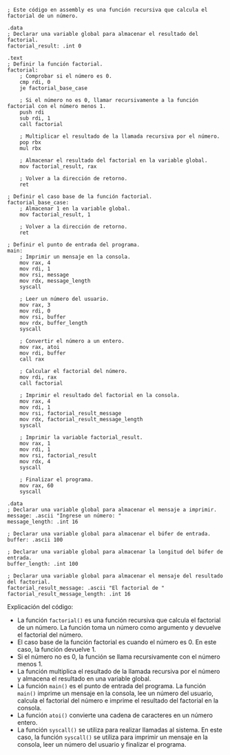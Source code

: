 ```assembly
; Este código en assembly es una función recursiva que calcula el factorial de un número.

.data
; Declarar una variable global para almacenar el resultado del factorial.
factorial_result: .int 0

.text
; Definir la función factorial.
factorial:
    ; Comprobar si el número es 0.
    cmp rdi, 0
    je factorial_base_case

    ; Si el número no es 0, llamar recursivamente a la función factorial con el número menos 1.
    push rdi
    sub rdi, 1
    call factorial

    ; Multiplicar el resultado de la llamada recursiva por el número.
    pop rbx
    mul rbx

    ; Almacenar el resultado del factorial en la variable global.
    mov factorial_result, rax

    ; Volver a la dirección de retorno.
    ret

; Definir el caso base de la función factorial.
factorial_base_case:
    ; Almacenar 1 en la variable global.
    mov factorial_result, 1

    ; Volver a la dirección de retorno.
    ret

; Definir el punto de entrada del programa.
main:
    ; Imprimir un mensaje en la consola.
    mov rax, 4
    mov rdi, 1
    mov rsi, message
    mov rdx, message_length
    syscall

    ; Leer un número del usuario.
    mov rax, 3
    mov rdi, 0
    mov rsi, buffer
    mov rdx, buffer_length
    syscall

    ; Convertir el número a un entero.
    mov rax, atoi
    mov rdi, buffer
    call rax

    ; Calcular el factorial del número.
    mov rdi, rax
    call factorial

    ; Imprimir el resultado del factorial en la consola.
    mov rax, 4
    mov rdi, 1
    mov rsi, factorial_result_message
    mov rdx, factorial_result_message_length
    syscall

    ; Imprimir la variable factorial_result.
    mov rax, 1
    mov rdi, 1
    mov rsi, factorial_result
    mov rdx, 4
    syscall

    ; Finalizar el programa.
    mov rax, 60
    syscall

.data
; Declarar una variable global para almacenar el mensaje a imprimir.
message: .ascii "Ingrese un número: "
message_length: .int 16

; Declarar una variable global para almacenar el búfer de entrada.
buffer: .ascii 100

; Declarar una variable global para almacenar la longitud del búfer de entrada.
buffer_length: .int 100

; Declarar una variable global para almacenar el mensaje del resultado del factorial.
factorial_result_message: .ascii "El factorial de "
factorial_result_message_length: .int 16
```

Explicación del código:

* La función `factorial()` es una función recursiva que calcula el factorial de un número. La función toma un número como argumento y devuelve el factorial del número.
* El caso base de la función factorial es cuando el número es 0. En este caso, la función devuelve 1.
* Si el número no es 0, la función se llama recursivamente con el número menos 1.
* La función multiplica el resultado de la llamada recursiva por el número y almacena el resultado en una variable global.
* La función `main()` es el punto de entrada del programa. La función `main()` imprime un mensaje en la consola, lee un número del usuario, calcula el factorial del número e imprime el resultado del factorial en la consola.
* La función `atoi()` convierte una cadena de caracteres en un número entero.
* La función `syscall()` se utiliza para realizar llamadas al sistema. En este caso, la función `syscall()` se utiliza para imprimir un mensaje en la consola, leer un número del usuario y finalizar el programa.